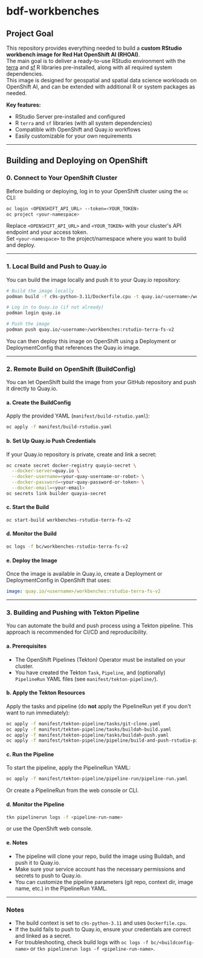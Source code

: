 # bdf-workbenches

## Project Goal

This repository provides everything needed to build a **custom RStudio workbench image for Red Hat OpenShift AI (RHOAI)**.  
The main goal is to deliver a ready-to-use RStudio environment with the [terra](https://cran.r-project.org/package=terra) and [sf](https://cran.r-project.org/package=sf) R libraries pre-installed, along with all required system dependencies.  
This image is designed for geospatial and spatial data science workloads on OpenShift AI, and can be extended with additional R or system packages as needed.

**Key features:**
- RStudio Server pre-installed and configured
- R `terra` and `sf` libraries (with all system dependencies)
- Compatible with OpenShift and Quay.io workflows
- Easily customizable for your own requirements

---

## Building and Deploying on OpenShift

### 0. Connect to Your OpenShift Cluster

Before building or deploying, log in to your OpenShift cluster using the `oc` CLI:

```sh
oc login <OPENSHIFT_API_URL> --token=<YOUR_TOKEN>
oc project <your-namespace>
```

Replace `<OPENSHIFT_API_URL>` and `<YOUR_TOKEN>` with your cluster's API endpoint and your access token.  
Set `<your-namespace>` to the project/namespace where you want to build and deploy.

---

### 1. Local Build and Push to Quay.io

You can build the image locally and push it to your Quay.io repository:

```sh
# Build the image locally
podman build -f c9s-python-3.11/Dockerfile.cpu -t quay.io/<username>/workbenches:rstudio-terra-fs-v2 .

# Log in to Quay.io (if not already)
podman login quay.io

# Push the image
podman push quay.io/<username>/workbenches:rstudio-terra-fs-v2
```

You can then deploy this image on OpenShift using a Deployment or DeploymentConfig that references the Quay.io image.

---

### 2. Remote Build on OpenShift (BuildConfig)

You can let OpenShift build the image from your GitHub repository and push it directly to Quay.io.

#### a. Create the BuildConfig

Apply the provided YAML (`manifest/build-rstudio.yaml`):

```sh
oc apply -f manifest/build-rstudio.yaml
```

#### b. Set Up Quay.io Push Credentials

If your Quay.io repository is private, create and link a secret:

```sh
oc create secret docker-registry quayio-secret \
  --docker-server=quay.io \
  --docker-username=<your-quay-username-or-robot> \
  --docker-password=<your-quay-password-or-token> \
  --docker-email=<your-email>
oc secrets link builder quayio-secret
```

#### c. Start the Build

```sh
oc start-build workbenches-rstudio-terra-fs-v2
```

#### d. Monitor the Build

```sh
oc logs -f bc/workbenches-rstudio-terra-fs-v2
```

#### e. Deploy the Image

Once the image is available in Quay.io, create a Deployment or DeploymentConfig in OpenShift that uses:

```yaml
image: quay.io/<username>/workbenches:rstudio-terra-fs-v2
```

---

### 3. Building and Pushing with Tekton Pipeline

You can automate the build and push process using a Tekton pipeline. This approach is recommended for CI/CD and reproducibility.

#### a. Prerequisites

- The OpenShift Pipelines (Tekton) Operator must be installed on your cluster.
- You have created the Tekton `Task`, `Pipeline`, and (optionally) `PipelineRun` YAML files (see `manifest/tekton-pipeline/`).

#### b. Apply the Tekton Resources

Apply the tasks and pipeline (do **not** apply the PipelineRun yet if you don't want to run immediately):

```sh
oc apply -f manifest/tekton-pipeline/tasks/git-clone.yaml
oc apply -f manifest/tekton-pipeline/tasks/buildah-build.yaml
oc apply -f manifest/tekton-pipeline/tasks/buildah-push.yaml
oc apply -f manifest/tekton-pipeline/pipeline/build-and-push-rstudio-pipeline.yaml
```

#### c. Run the Pipeline

To start the pipeline, apply the PipelineRun YAML:

```sh
oc apply -f manifest/tekton-pipeline/pipeline-run/pipeline-run.yaml
```

Or create a PipelineRun from the web console or CLI.

#### d. Monitor the Pipeline

```sh
tkn pipelinerun logs -f <pipeline-run-name>
```
or use the OpenShift web console.

#### e. Notes

- The pipeline will clone your repo, build the image using Buildah, and push it to Quay.io.
- Make sure your service account has the necessary permissions and secrets to push to Quay.io.
- You can customize the pipeline parameters (git repo, context dir, image name, etc.) in the PipelineRun YAML.

---

### Notes

- The build context is set to `c9s-python-3.11` and uses `Dockerfile.cpu`.
- If the build fails to push to Quay.io, ensure your credentials are correct and linked as a secret.
- For troubleshooting, check build logs with `oc logs -f bc/<buildconfig-name>` or `tkn pipelinerun logs -f <pipeline-run-name>`.